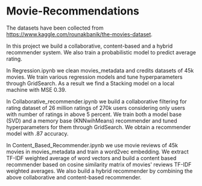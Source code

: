 # Movie-Recommendations
The datasets have been collected from 
https://www.kaggle.com/rounakbanik/the-movies-dataset.

In this project we build a collaborative, content-based and a hybrid recommender system. We also train a probabilistic model to predict average rating.

In Regression.ipynb we clean movies_metadata and credits datasets of 45k movies. We train various regression models and tune hyperparameters through GridSearch.  As a result we find a Stacking model on a local machine with MSE 0.39. 

In Collaborative_recommender.ipynb we build a collaborative filtering for rating dataset of 26 million ratings of 270k users considering only users with number of ratings in above 5 percent. We train both a model base (SVD) and a memory base (KNNwihMeans)  recommender and tuned hyperparameters for them through GridSearch. We  obtain a recommender model with .87 accuracy.

In Content_Based_Recommender.ipynb we use movie reviews of 45k movies in movies_metadata and train a word2vec embedding. We extract TF-IDF weighted average of word vectors and build a content based recommender based on cosine similarity matrix of movies' reviews TF-IDF weighted averages. We also build a hybrid recommender by combining the above collaborative and content-based recommender. 


